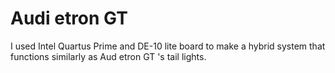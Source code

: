 # Audi etron GT
I used Intel Quartus Prime and DE-10 lite board to make a hybrid system that functions similarly as Aud etron GT 's tail lights.
